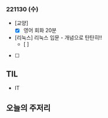 ### 221130 (수)
- [교양]
	- [x] 영어 회화 20분
- [리눅스] 리눅스 입문 - 개념으로 탄탄히!!
	- [ ] 
- [ ] 
## TIL
- IT
## 오늘의 주저리
<!--stackedit_data:
eyJoaXN0b3J5IjpbLTE2ODU0NzMyNTUsNDk3NDk4MjYzXX0=
-->